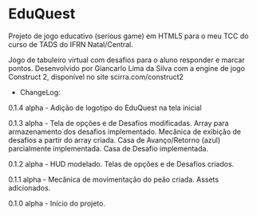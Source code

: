 EduQuest
========

Projeto de jogo educativo (serious game) em HTML5 para o meu TCC do curso de TADS do IFRN Natal/Central.

Jogo de tabuleiro virtual com desafios para o aluno responder e marcar pontos. Desenvolvido por Giancarlo Lima da Silva com a engine de jogo Construct 2, disponível no site scirra.com/construct2

- ChangeLog:

0.1.4 alpha - Adição de logotipo do EduQuest na tela inicial

0.1.3 alpha - Tela de opções e de Desafios modificadas. Array para armazenamento dos desafios implementado. Mecânica de exibição de desafios a partir do array criada. Casa de Avanço/Retorno (azul) parcialmente implementada. Casa de Desafio implementada.

0.1.2 alpha - HUD modelado. Telas de opções e de Desafios criados.

0.1.1 alpha - Mecânica de movimentação do peão criada. Assets adicionados.

0.1.0 alpha - Início do projeto.
